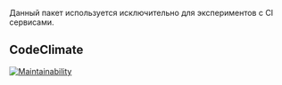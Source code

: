 Данный пакет используется исключительно для экспериментов с CI сервисами.

## CodeClimate
[![Maintainability](https://api.codeclimate.com/v1/badges/6bd8f3b6a0e558a9d610/maintainability)](https://codeclimate.com/github/batumibiz/ci-test/maintainability)
